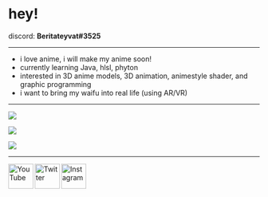# hey!

discord: **Beritateyvat#3525**


---

- i love anime, i will make my anime soon!
- currently learning Java, hlsl, phyton
- interested in 3D anime models, 3D animation, animestyle shader, and graphic programming
- i want to bring my waifu into real life (using AR/VR)

---

![](http://github-readme-yasuharaa.vercel.app/api?username=Yasuharaa&show_icons=true&theme=radical)

![](https://github-readme-yasuharaa.vercel.app/api/top-langs/?username=Yasuharaa&show_icons=true&theme=radical)

![](https://komarev.com/ghpvc/?username=Yasuharaa&color=d93a7c)

<hr>

[<img align="left" alt="YouTube" height="50px" src="https://cdn.cdnlogo.com/logos/y/57/youtube-icon.svg" />][youtube]
[<img align="left" alt="Twitter" height="50px" src="https://cdn.cdnlogo.com/logos/t/96/twitter-icon.svg" />][twitter]
[<img align="left" alt="Instagram" height="50px" src="https://cdn.cdnlogo.com/logos/i/4/instagram.svg" />][instagram]

[youtube]: https://www.youtube.com/c/Beritateyvat
[twitter]: https://www.twitter.com/beritateyvat
[instagram]: https://www.instagram.com/rhif.3525
